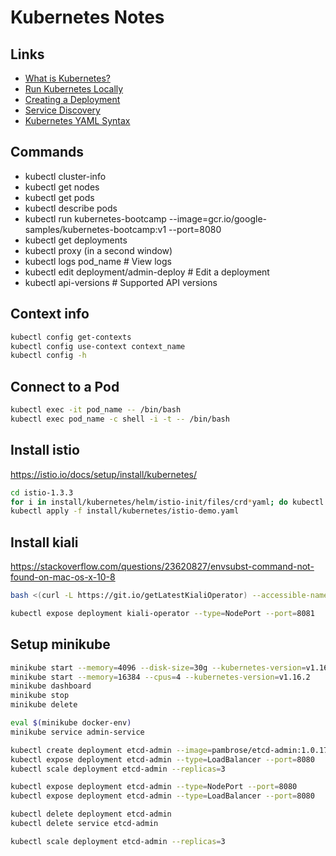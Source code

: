 # Kubernetes Notes

## Links
* [What is Kubernetes?](https://www.redhat.com/en/topics/containers/what-is-kubernetes)
* [Run Kubernetes Locally](https://github.com/kubernetes/minikube)
* [Creating a Deployment](https://kubernetes.io/docs/concepts/workloads/controllers/deployment/)
* [Service Discovery](http://kubernetesbyexample.com/sd/)
* [Kubernetes YAML Syntax](https://medium.com/better-programming/understanding-kubernetes-yaml-syntax-83359d33f9c2)

## Commands
* kubectl cluster-info
* kubectl get nodes
* kubectl get pods
* kubectl describe pods
* kubectl run kubernetes-bootcamp --image=gcr.io/google-samples/kubernetes-bootcamp:v1 --port=8080
* kubectl get deployments
* kubectl proxy (in a second window)
* kubectl logs pod_name                 # View logs
* kubectl edit deployment/admin-deploy  # Edit a deployment
* kubectl api-versions                  # Supported API versions

## Context info
```bash
kubectl config get-contexts
kubectl config use-context context_name
kubectl config -h
```

## Connect to a Pod
```bash
kubectl exec -it pod_name -- /bin/bash
kubectl exec pod_name -c shell -i -t -- /bin/bash
```

## Install istio
https://istio.io/docs/setup/install/kubernetes/
```bash
cd istio-1.3.3
for i in install/kubernetes/helm/istio-init/files/crd*yaml; do kubectl apply -f $i; done
kubectl apply -f install/kubernetes/istio-demo.yaml
```

## Install kiali
https://stackoverflow.com/questions/23620827/envsubst-command-not-found-on-mac-os-x-10-8
```bash 
bash <(curl -L https://git.io/getLatestKialiOperator) --accessible-namespaces '**'

kubectl expose deployment kiali-operator --type=NodePort --port=8081
```

## Setup minikube
```bash
minikube start --memory=4096 --disk-size=30g --kubernetes-version=v1.16.2
minikube start --memory=16384 --cpus=4 --kubernetes-version=v1.16.2
minikube dashboard
minikube stop
minikube delete

eval $(minikube docker-env)
minikube service admin-service
```

```bash 
kubectl create deployment etcd-admin --image=pambrose/etcd-admin:1.0.17
kubectl expose deployment etcd-admin --type=LoadBalancer --port=8080
kubectl scale deployment etcd-admin --replicas=3

kubectl expose deployment etcd-admin --type=NodePort --port=8080
kubectl expose deployment etcd-admin --type=LoadBalancer --port=8080

kubectl delete deployment etcd-admin
kubectl delete service etcd-admin

kubectl scale deployment etcd-admin --replicas=3
```